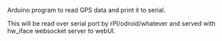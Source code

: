 Arduino program to read GPS data and print it to serial.

This will be read over serial port by rPI/odroid/whatever and served with hw_iface websocket server to webUI.